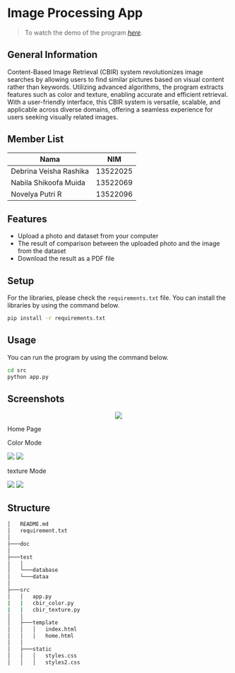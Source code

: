 # Image Processing App

> To watch the demo of the program [_here_](https://youtu.be/ZLtBSGCD3Ks). 

## General Information
Content-Based Image Retrieval (CBIR) system revolutionizes image searches by allowing users to find similar pictures based on visual content rather than keywords. Utilizing advanced algorithms, the program extracts features such as color and texture, enabling accurate and efficient retrieval. With a user-friendly interface, this CBIR system is versatile, scalable, and applicable across diverse domains, offering a seamless experience for users seeking visually related images.

<a name="member-list"></a>

## Member List

| Nama                  | NIM      |
| --------------------- | -------- |
| Debrina Veisha Rashika| 13522025 |
| Nabila Shikoofa Muida | 13522069 |
| Novelya Putri R       | 13522096 |

<a name="features"></a>

## Features
- Upload a photo and dataset from your computer
- The result of comparison between the uploaded photo and the image from the dataset
- Download the result as a PDF file

<a name="setup"></a>

## Setup

For the libraries, please check the `requirements.txt` file. You can install the libraries by using the command below.

```bash
pip install -r requirements.txt
```

<a name="usage"></a>

## Usage
You can run the program by using the command below.

```bash
cd src
python app.py
```

<a name="screenshots"></a>

## Screenshots
<p align=center>
  <img src="/image/home.png/">
  <p>Home Page</p>
  <nl>
  <p>Color Mode</p>
  <img src="/image/1.png/">
  <img src="/image/2.png/">
  <nl>
  <p>texture Mode</p>
  <img src="/image/3.png/">
  <img src="/image/4.png/">
  <nl>
</p>

<a name="structure"></a>

## Structure
```bash
│   README.md
│   requirement.txt
│
├───doc
│
├───test
│   │
│   └───database
│   └───dataa
│        
├───src
│   │   app.py
|   |   cbir_color.py
|   |   cbir_texture.py
│   │
│   ├───template
│   │   │   index.html
│   │   │   home.html
│   │
│   ├───static
│   │   │   styles.css
│   │   │   styles2.css

```

